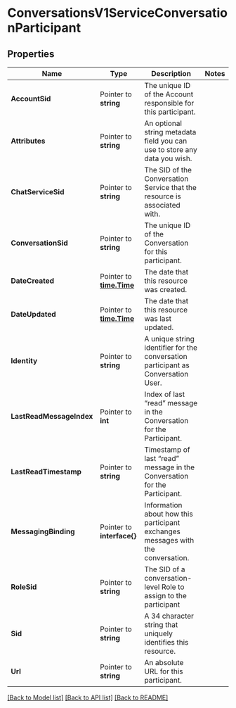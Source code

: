 # ConversationsV1ServiceConversationParticipant

## Properties

Name | Type | Description | Notes
------------ | ------------- | ------------- | -------------
**AccountSid** | Pointer to **string** | The unique ID of the Account responsible for this participant. |
**Attributes** | Pointer to **string** | An optional string metadata field you can use to store any data you wish. |
**ChatServiceSid** | Pointer to **string** | The SID of the Conversation Service that the resource is associated with. |
**ConversationSid** | Pointer to **string** | The unique ID of the Conversation for this participant. |
**DateCreated** | Pointer to [**time.Time**](time.Time.md) | The date that this resource was created. |
**DateUpdated** | Pointer to [**time.Time**](time.Time.md) | The date that this resource was last updated. |
**Identity** | Pointer to **string** | A unique string identifier for the conversation participant as Conversation User. |
**LastReadMessageIndex** | Pointer to **int** | Index of last “read” message in the Conversation for the Participant. |
**LastReadTimestamp** | Pointer to **string** | Timestamp of last “read” message in the Conversation for the Participant. |
**MessagingBinding** | Pointer to **interface{}** | Information about how this participant exchanges messages with the conversation. |
**RoleSid** | Pointer to **string** | The SID of a conversation-level Role to assign to the participant |
**Sid** | Pointer to **string** | A 34 character string that uniquely identifies this resource. |
**Url** | Pointer to **string** | An absolute URL for this participant. |

[[Back to Model list]](../README.md#documentation-for-models) [[Back to API list]](../README.md#documentation-for-api-endpoints) [[Back to README]](../README.md)


